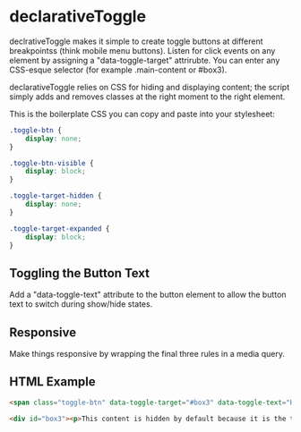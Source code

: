 declarativeToggle
=================

declrativeToggle makes it simple to create toggle buttons at different breakpointss (think mobile menu buttons). Listen for click events on any element by assigning a "data-toggle-target" attrirubte.  You can enter any CSS-esque selector (for example .main-content or #box3).

declarativeToggle relies on CSS for hiding and displaying content; the script simply adds and removes classes at the right moment to the right element.

This is the boilerplate CSS you can copy and paste into your stylesheet:

```css
.toggle-btn {
	display: none;
}

.toggle-btn-visible {
	display: block;
}

.toggle-target-hidden {
	display: none;
}

.toggle-target-expanded {
	display: block;
}
```

Toggling the Button Text
------------------------
Add a "data-toggle-text" attribute to the button element to allow the button text to switch during show/hide states.

Responsive
----------	
Make things responsive by wrapping the final three rules in a media query.

HTML Example
------------

```html
<span class="toggle-btn" data-toggle-target="#box3" data-toggle-text="Hide box 3">Show box 3</span>

<div id="box3"><p>This content is hidden by default because it is the target of a toggle button. Clicking on the above span will reveal this content.</div>
```